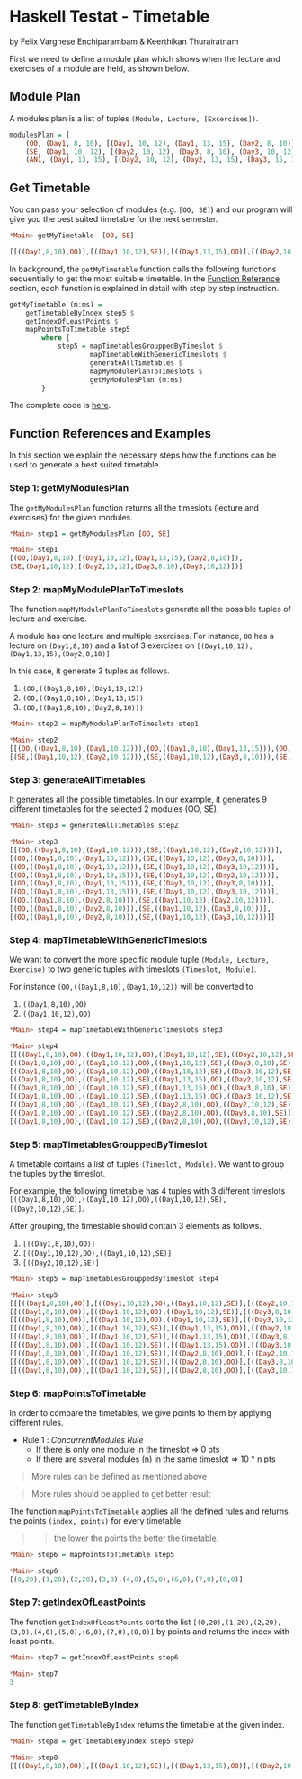 # Haskell Testat - Timetable

by Felix Varghese Enchiparambam & Keerthikan Thurairatnam

First we need to define a module plan which shows when the lecture and exercises of a module are held, as shown below.

## Module Plan

A modules plan is a list of tuples `(Module, Lecture, [Excercises])`.

```hs
modulesPlan = [
    (OO, (Day1, 8, 10), [(Day1, 10, 12), (Day1, 13, 15), (Day2, 8, 10)]), 
    (SE, (Day1, 10, 12), [(Day2, 10, 12), (Day3, 8, 10), (Day3, 10, 12)]),
    (AN1, (Day1, 13, 15), [(Day2, 10, 12), (Day2, 13, 15), (Day3, 15, 17)])]
```

## Get Timetable

You can pass your selection of modules (e.g. `[OO, SE]`) and our program will give you the best suited timetable for the next semester.

```hs
*Main> getMyTimetable  [OO, SE]

[[((Day1,8,10),OO)],[((Day1,10,12),SE)],[((Day1,13,15),OO)],[((Day2,10,12),SE)]]
```

In background, the `getMyTimetable` function calls the following functions sequentially to get the most suitable timetable. In the [Function Reference](#function-references-and-examples) section, each function is explained in detail with step by step instruction.

```hs
getMyTimetable (m:ms) =
    getTimetableByIndex step5 $
    getIndexOfLeastPoints $
    mapPointsToTimetable step5
        where {
            step5 = mapTimetablesGrouppedByTimeslot $
                    mapTimetableWithGenericTimeslots $
                    generateAllTimetables $
                    mapMyModulePlanToTimeslots $
                    getMyModulesPlan (m:ms)
        }
```

The complete code is [here](timetable.hs).

## Function References and Examples

In this section we explain the necessary steps how the functions can be used to generate a best suited timetable.

### Step 1: getMyModulesPlan

The `getMyModulesPlan` function returns all the timeslots (lecture and exercises) for the given modules.

```hs
*Main> step1 = getMyModulesPlan [OO, SE]

*Main> step1
[(OO,(Day1,8,10),[(Day1,10,12),(Day1,13,15),(Day2,8,10)]),
(SE,(Day1,10,12),[(Day2,10,12),(Day3,8,10),(Day3,10,12)])]
```

### Step 2: mapMyModulePlanToTimeslots

The function `mapMyModulePlanToTimeslots` generate all the possible tuples of lecture and exercise. 

A module has one lecture and multiple exercises. For instance, `OO` has a lecture on `(Day1,8,10)` and a list of 3 exercises on `[(Day1,10,12),(Day1,13,15),(Day2,8,10)]`

In this case, it generate 3 tuples as follows.
1. `(OO,((Day1,8,10),(Day1,10,12))`
2. `(OO,((Day1,8,10),(Day1,13,15))`
3. `(OO,((Day1,8,10),(Day2,8,10)))`

```hs
*Main> step2 = mapMyModulePlanToTimeslots step1

*Main> step2
[[(OO,((Day1,8,10),(Day1,10,12))),(OO,((Day1,8,10),(Day1,13,15))),(OO,((Day1,8,10),(Day2,8,10)))],
[(SE,((Day1,10,12),(Day2,10,12))),(SE,((Day1,10,12),(Day3,8,10))),(SE,((Day1,10,12),(Day3,10,12)))]]
```

### Step 3: generateAllTimetables

It generates all the possible timetables. In our example, it generates 9 different timetables for the selected 2 modules (OO, SE).

```hs
*Main> step3 = generateAllTimetables step2

*Main> step3
[[(OO,((Day1,8,10),(Day1,10,12))),(SE,((Day1,10,12),(Day2,10,12)))],
[(OO,((Day1,8,10),(Day1,10,12))),(SE,((Day1,10,12),(Day3,8,10)))],
[(OO,((Day1,8,10),(Day1,10,12))),(SE,((Day1,10,12),(Day3,10,12)))],
[(OO,((Day1,8,10),(Day1,13,15))),(SE,((Day1,10,12),(Day2,10,12)))],
[(OO,((Day1,8,10),(Day1,13,15))),(SE,((Day1,10,12),(Day3,8,10)))],
[(OO,((Day1,8,10),(Day1,13,15))),(SE,((Day1,10,12),(Day3,10,12)))],
[(OO,((Day1,8,10),(Day2,8,10))),(SE,((Day1,10,12),(Day2,10,12)))],
[(OO,((Day1,8,10),(Day2,8,10))),(SE,((Day1,10,12),(Day3,8,10)))],
[(OO,((Day1,8,10),(Day2,8,10))),(SE,((Day1,10,12),(Day3,10,12)))]]
```

### Step 4: mapTimetableWithGenericTimeslots

We want to convert the more specific module tuple `(Module, Lecture, Exercise)` to two generic tuples with timeslots `(Timeslot, Module)`.

For instance `(OO,((Day1,8,10),(Day1,10,12))` will be converted to
1. `((Day1,8,10),OO)`
2. `((Day1,10,12),OO)`

```hs
*Main> step4 = mapTimetableWithGenericTimeslots step3

*Main> step4
[[((Day1,8,10),OO),((Day1,10,12),OO),((Day1,10,12),SE),((Day2,10,12),SE)],
[((Day1,8,10),OO),((Day1,10,12),OO),((Day1,10,12),SE),((Day3,8,10),SE)],
[((Day1,8,10),OO),((Day1,10,12),OO),((Day1,10,12),SE),((Day3,10,12),SE)],
[((Day1,8,10),OO),((Day1,10,12),SE),((Day1,13,15),OO),((Day2,10,12),SE)],
[((Day1,8,10),OO),((Day1,10,12),SE),((Day1,13,15),OO),((Day3,8,10),SE)],
[((Day1,8,10),OO),((Day1,10,12),SE),((Day1,13,15),OO),((Day3,10,12),SE)],
[((Day1,8,10),OO),((Day1,10,12),SE),((Day2,8,10),OO),((Day2,10,12),SE)],
[((Day1,8,10),OO),((Day1,10,12),SE),((Day2,8,10),OO),((Day3,8,10),SE)],
[((Day1,8,10),OO),((Day1,10,12),SE),((Day2,8,10),OO),((Day3,10,12),SE)]]
```

### Step 5: mapTimetablesGrouppedByTimeslot

A timetable contains a list of tuples `(Timeslot, Module)`. We want to group the tuples by the timeslot.

For example, the following timetable has 4 tuples with 3 different timeslots `[((Day1,8,10),OO),((Day1,10,12),OO),((Day1,10,12),SE),((Day2,10,12),SE)]`.

After grouping, the timestable should contain 3 elements as follows.
1. `[((Day1,8,10),OO)]`
2. `[((Day1,10,12),OO),((Day1,10,12),SE)]`
3. `[((Day2,10,12),SE)]`

```hs
*Main> step5 = mapTimetablesGrouppedByTimeslot step4

*Main> step5
[[[((Day1,8,10),OO)],[((Day1,10,12),OO),((Day1,10,12),SE)],[((Day2,10,12),SE)]],
[[((Day1,8,10),OO)],[((Day1,10,12),OO),((Day1,10,12),SE)],[((Day3,8,10),SE)]],
[[((Day1,8,10),OO)],[((Day1,10,12),OO),((Day1,10,12),SE)],[((Day3,10,12),SE)]],
[[((Day1,8,10),OO)],[((Day1,10,12),SE)],[((Day1,13,15),OO)],[((Day2,10,12),SE)]],
[[((Day1,8,10),OO)],[((Day1,10,12),SE)],[((Day1,13,15),OO)],[((Day3,8,10),SE)]],
[[((Day1,8,10),OO)],[((Day1,10,12),SE)],[((Day1,13,15),OO)],[((Day3,10,12),SE)]],
[[((Day1,8,10),OO)],[((Day1,10,12),SE)],[((Day2,8,10),OO)],[((Day2,10,12),SE)]],
[[((Day1,8,10),OO)],[((Day1,10,12),SE)],[((Day2,8,10),OO)],[((Day3,8,10),SE)]],
[[((Day1,8,10),OO)],[((Day1,10,12),SE)],[((Day2,8,10),OO)],[((Day3,10,12),SE)]]]
```

### Step 6: mapPointsToTimetable

In order to compare the timetables, we give points to them by applying different rules.

* Rule 1 : *ConcurrentModules Rule*
  * If there is only one module in the timeslot => 0 pts
  * If there are several modules (n) in the same timeslot => 10 * n pts

> More rules can be defined as mentioned above

> More rules should be applied to get better result

The function `mapPointsToTimetable` applies all the defined rules and returns the points `(index, points)` for every timetable.

>> the lower the points the better the timetable.

```hs
*Main> step6 = mapPointsToTimetable step5

*Main> step6
[(0,20),(1,20),(2,20),(3,0),(4,0),(5,0),(6,0),(7,0),(8,0)]
```

### Step 7: getIndexOfLeastPoints

The function `getIndexOfLeastPoints` sorts the list `[(0,20),(1,20),(2,20),(3,0),(4,0),(5,0),(6,0),(7,0),(8,0)]` by points and returns the index with least points.

```hs
*Main> step7 = getIndexOfLeastPoints step6

*Main> step7
3
```

### Step 8: getTimetableByIndex

The function `getTimetableByIndex` returns the timetable at the given index.

```hs
*Main> step8 = getTimetableByIndex step5 step7

*Main> step8
[[((Day1,8,10),OO)],[((Day1,10,12),SE)],[((Day1,13,15),OO)],[((Day2,10,12),SE)]]
```